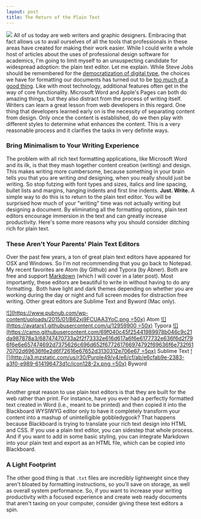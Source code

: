 ```yaml
---
layout: post
title: The Return of the Plain Text
---
```


![](http://www.instruction.uh.edu/wp-content/uploads/2016/03/photo-1454165205744-3b78555e5572.jpeg) All of us today are web writers and graphic designers. Embracing that fact allows us to avail ourselves of all the tools that professionals in these areas have created for making their work easier. While I could write a whole host of articles about the uses of professional design software for academics, I'm going to limit myself to an unsuspecting candidate for widespread adoption: the plain text editor. Let me explain. While Steve Jobs should be remembered for the [democratization of digital type](http://www.digitaltrends.com/apple/steve-jobs-the-godfather-of-fonts-as-we-know-them/), the choices we have for formatting our documents has turned out to be [too much of a good thing](http://4.bp.blogspot.com/-KPV5BW_SpdM/URSwIi94UsI/AAAAAAAAAZc/W6wVOollTCY/s1600/02-MS+Word+Context+Menu.png). Like with most technology, additional features often get in the way of core functionality. Microsoft Word and Apple's Pages can both do amazing things, but they also distract from the process of writing itself. Writers can learn a great lesson from web developers in this regard. One thing that developers learned early on is the necessity of separating content from design.  Only once the content is established, do we then play with different styles to determine what enhances the content. This is a very reasonable process and it clarifies the tasks in very definite ways.

### Bring Minimalism to Your Writing Experience

The problem with all rich text formatting applications, like Microsoft Word and its ilk, is that they mash together content creation (writing) and design. This makes writing more cumbersome, because something in your brain tells you that you are writing *and* designing, when you really should just be writing. So stop futzing with font types and sizes, italics and line spacing, bullet lists and margins, hanging indents and first line indents. **Just. Write.** A simple way to do this is to return to the plain text editor. You will be surprised how much of your "writing" time was not actually writing but designing a document. By eliminating all the formatting options, plain text editors encourage immersion in the text and can greatly increase productivity. Here's some more reasons why you should consider ditching rich for plain text.

### These Aren't Your Parents' Plain Text Editors

Over the past few years, a ton of great plain text editors have appeared for OSX and Windows. So I'm not recommending that you go back to Notepad. My recent favorites are Atom (by Github) and Typora (by Abner). Both are free and support [Markdown](https://en.wikipedia.org/wiki/Markdown) (which I will cover in a later post). Most importantly, these editors are beautiful to write in without having to do any formatting.  Both have light and dark themes depending on whether you are working during the day or night and full screen modes for distraction free writing. Other great editors are Sublime Text and Byword (Mac only).

[![](https://www.pubnub.com/wp-content/uploads/2015/01/B62xj9FCUAA3YoC.png =50x)](https://atom.io)
Atom
[![](https://avatars1.githubusercontent.com/u/12959900 =50x)](http://www.typora.io)
Typora
[![](https://camo.githubusercontent.com/69f040c45f25441989978b046c9c21da987878a3/68747470733a2f2f73332e616d617a6f6e6177732e636f6d2f796f6e6e657474692d7375626c696d652f677261766974792f69636f6e732f6170702d69636f6e2d6f72616e67652d3130312e706e67 =5px)](https://www.sublimetext.com)
Sublime Text
[![](http://a3.mzstatic.com/us/r30/Purple49/v4/e6/cf/ab/e6cfab9e-2383-a3f0-e989-614196473d1c/icon128-2x.png =50x)](https://bywordapp.com)
Byword

### Play Nice with the Web

Another great reason to use plain text editors is that they are built for the web rather than print. For instance, have you ever had a perfectly formatted text created in Word (i.e., meant to be printed) and then copied it into the Blackboard WYSIWYG editor only to have it completely transform your content into a mashup of unintelligible gobbledygook? That happens because Blackboard is trying to translate your rich text design into HTML and CSS. If you use a plain text editor, you can sidestep that whole process. And if you want to add in some basic styling, you can integrate Markdown into your plain text and export as an HTML file, which can be copied into Blackboard.

### A Light Footprint

The other good thing is that `.txt` files are incredibly lightweight since they aren't bloated by formatting instructions, so you'll save on storage, as well as overall system performance. So, if you want to increase your writing productivity with a focused experience and create web ready documents that aren't taxing on your computer, consider giving these text editors a spin.
